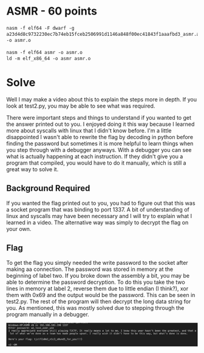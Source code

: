 # ASMR - 60 points


```
nasm -f elf64 -F dwarf -g a23d4d8c9732230ec7b74eb15fceb2506991d1146a848f00ec41843f1aaafbd3_asmr.asm -o asmr.o

nasm -f elf64 asmr -o asmr.o
ld -m elf_x86_64 -o asmr asmr.o
```



# Solve

Well I may make a video about this to explain the steps more in depth. If you look at test2.py, you may be able to see what was required.

There were important steps and things to understand if you wanted to get the answer printed out to you. I enjoyed doing it this way because I learned more about syscalls with linux that I didn't know before. I'm a little disappointed I wasn't able to rewrite the flag by decoding in python before finding the password but sometimes it is more helpful to learn things when you step through with a debugger anyways. With a debugger you can see what is actually happening at each instruction. If they didn't give you a program that compiled, you would have to do it manually, which is still a great way to solve it.

## Background Required
If you wanted the flag printed out to you, you had to figure out that this was a socket program that was binding to port 1337. A bit of understanding of linux and syscalls may have been necessary and I will try to explain what I learned in a video. The alternative way was simply to decrypt the flag on your own.

## Flag
To get the flag you simply needed the write password to the socket after making aa connection. The password was stored in memory at the beginning of label two. If you broke down the assembly a bit, you may be able to determine the password decryption. To do this you take the two lines in memory at label 2, reverse them due to little endian (I think?), xor them with 0x69 and the output would be the password. This can be seen in test2.py. The rest of the program will then decrypt the long data string for you. As mentioned, this was mostly solved due to stepping through the program manually in a debugger.

![](asmr_flag.png)

